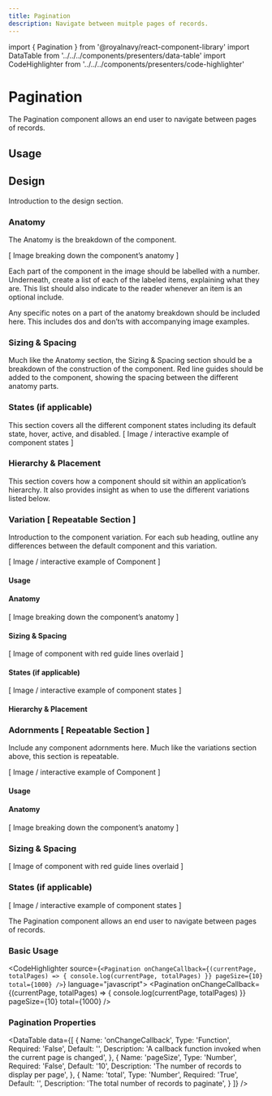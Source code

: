 ```yaml
---
title: Pagination
description: Navigate between muitple pages of records.
---
```


import { Pagination } from '@royalnavy/react-component-library'
import DataTable from '../../../components/presenters/data-table'
import CodeHighlighter from '../../../components/presenters/code-highlighter'


# Pagination
The Pagination component allows an end user to navigate between pages of records.

## Usage

<TabSet>

<Tab title="Design">

  ## Design
  Introduction to the design section.

  ### Anatomy
  The Anatomy is the breakdown of the component.

  [ Image breaking down the component’s anatomy ]

  Each part of the component in the image should be labelled with a number. Underneath, create a list of each of the labeled items, explaining what they are. This list should also indicate to the reader whenever an item is an optional include.

  Any specific notes on a part of the anatomy breakdown should be included here. This includes dos and don’ts with accompanying image examples.

  ### Sizing & Spacing
  Much like the Anatomy section, the Sizing & Spacing section should be a breakdown of the construction of the component. Red line guides should be added to the component, showing the spacing between the different anatomy parts.

  ### States (if applicable) 
  This section covers all the different component states including its default state, hover, active, and disabled.
  [ Image / interactive example of component states ]

  ### Hierarchy & Placement
  This section covers how a component should sit within an application’s hierarchy. It also provides insight as when to use the different variations listed below.

  ### Variation [ Repeatable Section ] 
  Introduction to the component variation. For each sub heading, outline any differences between the default component and this variation. 

  [ Image / interactive example of Component ]

  #### Usage

  #### Anatomy
  [ Image breaking down the component’s anatomy ]

  #### Sizing & Spacing
  [ Image of component with red guide lines overlaid ]

  #### States (if applicable)
  [ Image / interactive example of component states ]

  #### Hierarchy & Placement

  ### Adornments [ Repeatable Section ]
  Include any component adornments here. Much like the variations section above, this section is repeatable.

  [ Image / interactive example of Component ]

  #### Usage

  #### Anatomy
  [ Image breaking down the component’s anatomy ]

  ### Sizing & Spacing
  [ Image of component with red guide lines overlaid ]

  ### States (if applicable)
  [ Image / interactive example of component states ]

  </Tab>

<Tab title="Develop">
The Pagination component allows an end user to navigate between pages of records.

### Basic Usage
<CodeHighlighter source={`<Pagination
  onChangeCallback={(currentPage, totalPages) => {
    console.log(currentPage, totalPages)
  }}
  pageSize={10}
  total={1000}
/>`} language="javascript">
  <Pagination
    onChangeCallback={(currentPage, totalPages) => {
      console.log(currentPage, totalPages)
    }}
    pageSize={10}
    total={1000}
  />
</CodeHighlighter>

### Pagination Properties
<DataTable data={[
  {
    Name: 'onChangeCallback',
    Type: 'Function<any>',
    Required: 'False',
    Default: '',
    Description: 'A callback function invoked when the current page is changed',
  },
  {
    Name: 'pageSize',
    Type: 'Number',
    Required: 'False',
    Default: '10',
    Description: 'The number of records to display per page',
  },
  {
    Name: 'total',
    Type: 'Number',
    Required: 'True',
    Default: '',
    Description: 'The total number of records to paginate',
  }
]} />

</Tab>
</TabSet>

